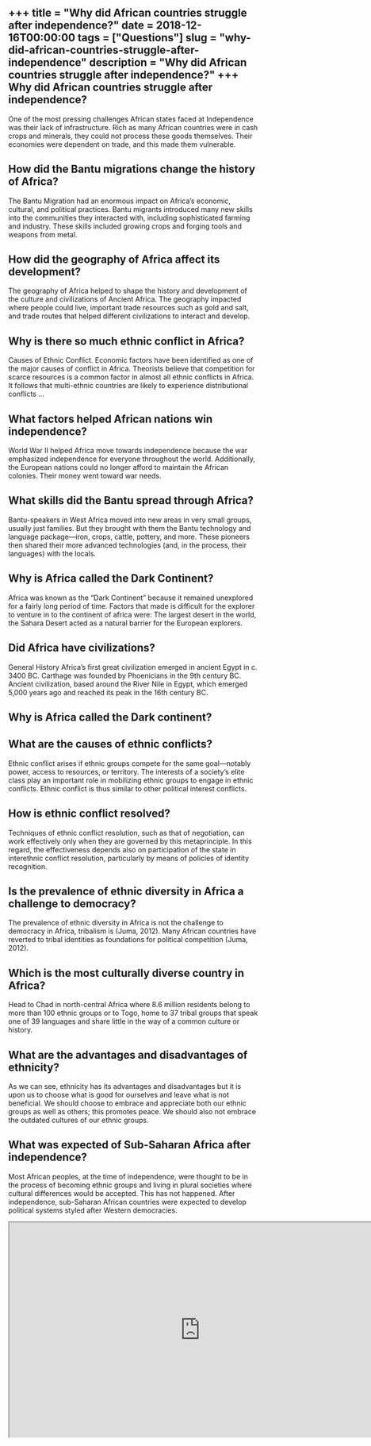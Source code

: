+++
title = "Why did African countries struggle after independence?"
date = 2018-12-16T00:00:00
tags = ["Questions"]
slug = "why-did-african-countries-struggle-after-independence"
description = "Why did African countries struggle after independence?"
+++
Why did African countries struggle after independence?
------------------------------------------------------

One of the most pressing challenges African states faced at Independence was their lack of infrastructure. Rich as many African countries were in cash crops and minerals, they could not process these goods themselves. Their economies were dependent on trade, and this made them vulnerable.

How did the Bantu migrations change the history of Africa?
----------------------------------------------------------

The Bantu Migration had an enormous impact on Africa’s economic, cultural, and political practices. Bantu migrants introduced many new skills into the communities they interacted with, including sophisticated farming and industry. These skills included growing crops and forging tools and weapons from metal.

How did the geography of Africa affect its development?
-------------------------------------------------------

The geography of Africa helped to shape the history and development of the culture and civilizations of Ancient Africa. The geography impacted where people could live, important trade resources such as gold and salt, and trade routes that helped different civilizations to interact and develop.

Why is there so much ethnic conflict in Africa?
-----------------------------------------------

Causes of Ethnic Conflict. Economic factors have been identified as one of the major causes of conflict in Africa. Theorists believe that competition for scarce resources is a common factor in almost all ethnic conflicts in Africa. It follows that multi-ethnic countries are likely to experience distributional conflicts …

What factors helped African nations win independence?
-----------------------------------------------------

World War II helped Africa move towards independence because the war emphasized independence for everyone throughout the world. Additionally, the European nations could no longer afford to maintain the African colonies. Their money went toward war needs.

What skills did the Bantu spread through Africa?
------------------------------------------------

Bantu-speakers in West Africa moved into new areas in very small groups, usually just families. But they brought with them the Bantu technology and language package—iron, crops, cattle, pottery, and more. These pioneers then shared their more advanced technologies (and, in the process, their languages) with the locals.

Why is Africa called the Dark Continent?
----------------------------------------

Africa was known as the “Dark Continent” because it remained unexplored for a fairly long period of time. Factors that made is difficult for the explorer to venture in to the continent of africa were: The largest desert in the world, the Sahara Desert acted as a natural barrier for the European explorers.

Did Africa have civilizations?
------------------------------

General History Africa’s first great civilization emerged in ancient Egypt in c. 3400 BC. Carthage was founded by Phoenicians in the 9th century BC. Ancient civilization, based around the River Nile in Egypt, which emerged 5,000 years ago and reached its peak in the 16th century BC.

Why is Africa called the Dark continent?
----------------------------------------

What are the causes of ethnic conflicts?
----------------------------------------

Ethnic conflict arises if ethnic groups compete for the same goal—notably power, access to resources, or territory. The interests of a society’s elite class play an important role in mobilizing ethnic groups to engage in ethnic conflicts. Ethnic conflict is thus similar to other political interest conflicts.

How is ethnic conflict resolved?
--------------------------------

Techniques of ethnic conflict resolution, such as that of negotiation, can work effectively only when they are governed by this metaprinciple. In this regard, the effectiveness depends also on participation of the state in interethnic conflict resolution, particularly by means of policies of identity recognition.

Is the prevalence of ethnic diversity in Africa a challenge to democracy?
-------------------------------------------------------------------------

The prevalence of ethnic diversity in Africa is not the challenge to democracy in Africa, tribalism is (Juma, 2012). Many African countries have reverted to tribal identities as foundations for political competition (Juma, 2012).

Which is the most culturally diverse country in Africa?
-------------------------------------------------------

Head to Chad in north-central Africa where 8.6 million residents belong to more than 100 ethnic groups or to Togo, home to 37 tribal groups that speak one of 39 languages and share little in the way of a common culture or history.

What are the advantages and disadvantages of ethnicity?
-------------------------------------------------------

As we can see, ethnicity has its advantages and disadvantages but it is upon us to choose what is good for ourselves and leave what is not beneficial. We should choose to embrace and appreciate both our ethnic groups as well as others; this promotes peace. We should also not embrace the outdated cultures of our ethnic groups.

What was expected of Sub-Saharan Africa after independence?
-----------------------------------------------------------

Most African peoples, at the time of independence, were thought to be in the process of becoming ethnic groups and living in plural societies where cultural differences would be accepted. This has not happened. After independence, sub-Saharan African countries were expected to develop political systems styled after Western democracies.

<iframe allow="accelerometer; autoplay; clipboard-write; encrypted-media; gyroscope; picture-in-picture" allowfullscreen="" class="__youtube_prefs__  epyt-is-override  no-lazyload" data-no-lazy="1" data-origheight="433" data-origwidth="770" data-skipgform_ajax_framebjll="" height="433" id="_ytid_44998" loading="lazy" src="https://www.youtube.com/embed/N3bEVlNcpq0?enablejsapi=1&autoplay=0&cc_load_policy=0&cc_lang_pref=&iv_load_policy=1&loop=0&modestbranding=0&rel=1&fs=1&playsinline=0&autohide=2&theme=dark&color=red&controls=1&" title="YouTube player" width="770"></iframe>